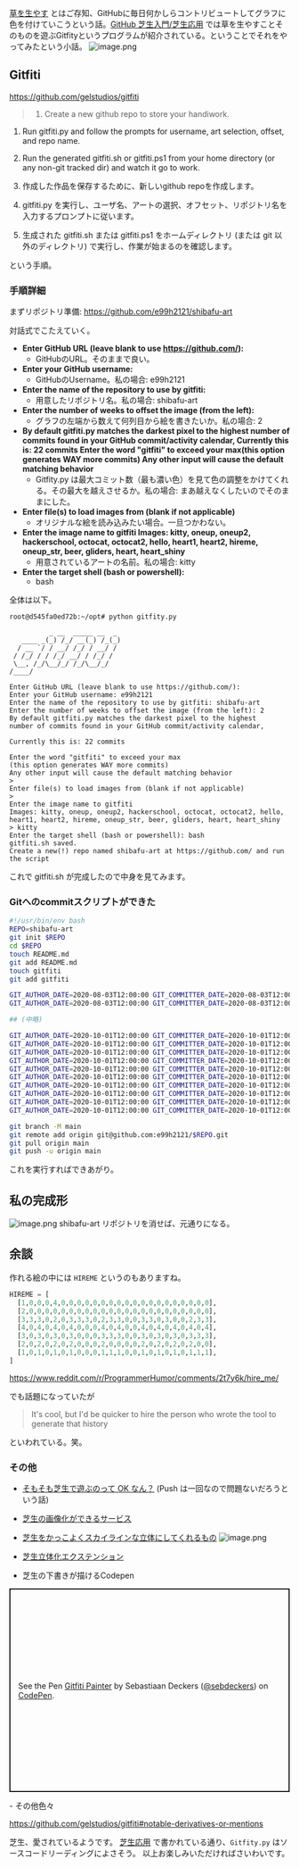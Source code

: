 [草を生やす](https://qiita.com/sakaizay/items/e4ae74bfecd026925e3b#1-%E6%AF%8E%E6%97%A5%E3%82%B3%E3%83%BC%E3%83%89%E3%82%92%E6%9B%B8%E3%81%8F%E8%8D%89%E3%82%92%E7%94%9F%E3%82%84%E3%81%99) とはご存知、GitHubに毎日何かしらコントリビュートしてグラフに色を付けていこうという話。[GitHub 芝生入門/芝生応用](https://qiita.com/sta/items/2c1f0252a6a9ce5e2087) では草を生やすことそのものを遊ぶGitfityというプログラムが紹介されている。ということでそれをやってみたという小話。
![image.png](https://qiita-image-store.s3.ap-northeast-1.amazonaws.com/0/93824/785f6926-f3e5-caf4-a226-b3c355d2f038.png)

## Gitfiti
https://github.com/gelstudios/gitfiti

> 1. Create a new github repo to store your handiwork.
1. Run gitfiti.py and follow the prompts for username, art selection, offset, and repo name.
1. Run the generated gitfiti.sh or gitfiti.ps1 from your home directory (or any non-git tracked dir) and watch it go to work.


1. 作成した作品を保存するために、新しいgithub repoを作成します。
1. gitfiti.py を実行し、ユーザ名、アートの選択、オフセット、リポジトリ名を入力するプロンプトに従います。
1. 生成された gitfiti.sh または gitfiti.ps1 をホームディレクトリ (または git 以外のディレクトリ) で実行し、作業が始まるのを確認します。

という手順。


### 手順詳細

まずリポジトリ準備: https://github.com/e99h2121/shibafu-art

対話式でこたえていく。

- **Enter GitHub URL (leave blank to use https://github.com/):**
    - GitHubのURL。そのままで良い。
- **Enter your GitHub username:**
    - GitHubのUsername。私の場合: e99h2121 
- **Enter the name of the repository to use by gitfiti:**
    - 用意したリポジトリ名。私の場合: shibafu-art 
- **Enter the number of weeks to offset the image (from the left):**
    - グラフの左端から数えて何列目から絵を書きたいか。私の場合: 2
- **By default gitfiti.py matches the darkest pixel to the highest number of commits found in your GitHub commit/activity calendar, Currently this is: 22 commits Enter the word "gitfiti" to exceed your max(this option generates WAY more commits) Any other input will cause the default matching behavior**
    - Gitfity.py は最大コミット数（最も濃い色）を見て色の調整をかけてくれる。その最大を越えさせるか。私の場合: まあ越えなくしたいのでそのままにした。
- **Enter file(s) to load images from (blank if not applicable)**
    - オリジナルな絵を読み込みたい場合。一旦つかわない。
- **Enter the image name to gitfiti Images: kitty, oneup, oneup2, hackerschool, octocat, octocat2, hello, heart1, heart2, hireme, oneup_str, beer, gliders, heart, heart_shiny**
    - 用意されているアートの名前。私の場合: kitty
- **Enter the target shell (bash or powershell):**
    - bash


全体は以下。

```
root@d545fa0ed72b:~/opt# python gitfity.py

          _ __  _____ __  _
   ____ _(_) /_/ __(_) /_(_)
  / __ `/ / __/ /_/ / __/ /
 / /_/ / / /_/ __/ / /_/ /
 \__, /_/\__/_/ /_/\__/_/
/____/

Enter GitHub URL (leave blank to use https://github.com/):
Enter your GitHub username: e99h2121
Enter the name of the repository to use by gitfiti: shibafu-art
Enter the number of weeks to offset the image (from the left): 2
By default gitfiti.py matches the darkest pixel to the highest
number of commits found in your GitHub commit/activity calendar,

Currently this is: 22 commits

Enter the word "gitfiti" to exceed your max
(this option generates WAY more commits)
Any other input will cause the default matching behavior
>
Enter file(s) to load images from (blank if not applicable)
>
Enter the image name to gitfiti
Images: kitty, oneup, oneup2, hackerschool, octocat, octocat2, hello, heart1, heart2, hireme, oneup_str, beer, gliders, heart, heart_shiny
> kitty
Enter the target shell (bash or powershell): bash
gitfiti.sh saved.
Create a new(!) repo named shibafu-art at https://github.com/ and run the script
```

これで gitfiti.sh が完成したので中身を見てみます。

### Gitへのcommitスクリプトができた

```bash
#!/usr/bin/env bash
REPO=shibafu-art
git init $REPO
cd $REPO
touch README.md
git add README.md
touch gitfiti
git add gitfiti

GIT_AUTHOR_DATE=2020-08-03T12:00:00 GIT_COMMITTER_DATE=2020-08-03T12:00:00 git commit --allow-empty -m "gitfiti" > /dev/null
GIT_AUTHOR_DATE=2020-08-03T12:00:00 GIT_COMMITTER_DATE=2020-08-03T12:00:00 git commit --allow-empty -m "gitfiti" > /dev/null

## (中略) 

GIT_AUTHOR_DATE=2020-10-01T12:00:00 GIT_COMMITTER_DATE=2020-10-01T12:00:00 git commit --allow-empty -m "gitfiti" > /dev/null
GIT_AUTHOR_DATE=2020-10-01T12:00:00 GIT_COMMITTER_DATE=2020-10-01T12:00:00 git commit --allow-empty -m "gitfiti" > /dev/null
GIT_AUTHOR_DATE=2020-10-01T12:00:00 GIT_COMMITTER_DATE=2020-10-01T12:00:00 git commit --allow-empty -m "gitfiti" > /dev/null
GIT_AUTHOR_DATE=2020-10-01T12:00:00 GIT_COMMITTER_DATE=2020-10-01T12:00:00 git commit --allow-empty -m "gitfiti" > /dev/null
GIT_AUTHOR_DATE=2020-10-01T12:00:00 GIT_COMMITTER_DATE=2020-10-01T12:00:00 git commit --allow-empty -m "gitfiti" > /dev/null
GIT_AUTHOR_DATE=2020-10-01T12:00:00 GIT_COMMITTER_DATE=2020-10-01T12:00:00 git commit --allow-empty -m "gitfiti" > /dev/null
GIT_AUTHOR_DATE=2020-10-01T12:00:00 GIT_COMMITTER_DATE=2020-10-01T12:00:00 git commit --allow-empty -m "gitfiti" > /dev/null
GIT_AUTHOR_DATE=2020-10-01T12:00:00 GIT_COMMITTER_DATE=2020-10-01T12:00:00 git commit --allow-empty -m "gitfiti" > /dev/null
GIT_AUTHOR_DATE=2020-10-01T12:00:00 GIT_COMMITTER_DATE=2020-10-01T12:00:00 git commit --allow-empty -m "gitfiti" > /dev/null
GIT_AUTHOR_DATE=2020-10-01T12:00:00 GIT_COMMITTER_DATE=2020-10-01T12:00:00 git commit --allow-empty -m "gitfiti" > /dev/null

git branch -M main
git remote add origin git@github.com:e99h2121/$REPO.git
git pull origin main
git push -u origin main

```
これを実行すればできあがり。



## 私の完成形
![image.png](https://qiita-image-store.s3.ap-northeast-1.amazonaws.com/0/93824/785f6926-f3e5-caf4-a226-b3c355d2f038.png)
shibafu-art リポジトリを消せば、元通りになる。

## 余談

作れる絵の中には `HIREME` というのもありますね。

```gitfity.py
HIREME = [
  [1,0,0,0,4,0,0,0,0,0,0,0,0,0,0,0,0,0,0,0,0,0,0,0],
  [2,0,0,0,0,0,0,0,0,0,0,0,0,0,0,0,0,0,0,0,0,0,0,0],
  [3,3,3,0,2,0,3,3,3,0,2,3,3,0,0,3,3,0,3,0,0,2,3,3],
  [4,0,4,0,4,0,4,0,0,0,4,0,4,0,0,4,0,4,0,4,0,4,0,4],
  [3,0,3,0,3,0,3,0,0,0,3,3,3,0,0,3,0,3,0,3,0,3,3,3],
  [2,0,2,0,2,0,2,0,0,0,2,0,0,0,0,2,0,2,0,2,0,2,0,0],
  [1,0,1,0,1,0,1,0,0,0,1,1,1,0,0,1,0,1,0,1,0,1,1,1],
]

```




https://www.reddit.com/r/ProgrammerHumor/comments/2t7y6k/hire_me/

でも話題になっていたが
> It's cool, but I'd be quicker to hire the person who wrote the tool to generate that history

といわれている。笑。

### その他
- [そもそも芝生で遊ぶのって OK なん？](https://qiita.com/sta/items/2c1f0252a6a9ce5e2087#%E3%81%9D%E3%82%82%E3%81%9D%E3%82%82%E8%8A%9D%E7%94%9F%E3%81%A7%E9%81%8A%E3%81%B6%E3%81%AE%E3%81%A3%E3%81%A6-ok-%E3%81%AA%E3%82%93) (Push は一回なので問題ないだろうという話) 
- [芝生の画像化ができるサービス](https://grass-graph.moshimo.works/)
- [芝生をかっこよくスカイラインな立体にしてくれるもの](https://skyline.github.com/)
![image.png](https://qiita-image-store.s3.ap-northeast-1.amazonaws.com/0/93824/aee36452-bb06-6ce8-20ec-0d1fbcbf79af.png)


- [芝生立体化エクステンション](https://qiita.com/pekepek/items/a334ab9e201c486aed3f)
- 芝生の下書きが描けるCodepen
<p class="codepen" data-height="365" data-theme-id="light" data-default-tab="js,result" data-user="sebdeckers" data-slug-hash="vOXeKV" style="height: 365px; box-sizing: border-box; display: flex; align-items: center; justify-content: center; border: 2px solid; margin: 1em 0; padding: 1em;" data-pen-title="Gitfiti Painter">
  <span>See the Pen <a href="https://codepen.io/sebdeckers/pen/vOXeKV">
  Gitfiti Painter</a> by Sebastiaan Deckers (<a href="https://codepen.io/sebdeckers">@sebdeckers</a>)
  on <a href="https://codepen.io">CodePen</a>.</span>
</p>
<script async src="https://cpwebassets.codepen.io/assets/embed/ei.js"></script>
- その他色々

https://github.com/gelstudios/gitfiti#notable-derivatives-or-mentions


芝生、愛されているようです。
[芝生応用](https://qiita.com/sta/items/2c1f0252a6a9ce5e2087#%E8%8A%9D%E7%94%9F%E3%82%A2%E3%83%BC%E3%83%88) で書かれている通り、`Gitfity.py` はソースコードリーディングによさそう。
以上お楽しみいただければさいわいです。




